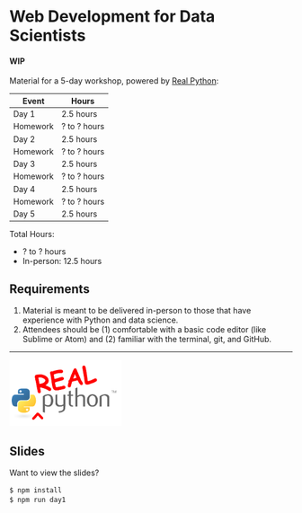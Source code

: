 # Web Development for Data Scientists

#### WIP

Material for a 5-day workshop, powered by [Real Python](https://realpython.com):

| Event    | Hours         |
|----------|---------------|
| Day 1    | 2.5 hours     |
| Homework | ? to ? hours  |
| Day 2    | 2.5 hours     |
| Homework | ? to ? hours  |
| Day 3    | 2.5 hours     |
| Homework | ? to ? hours  |
| Day 4    | 2.5 hours     |
| Homework | ? to ? hours  |
| Day 5    | 2.5 hours     |

Total Hours:

- ? to ? hours
- In-person: 12.5 hours

## Requirements

1. Material is meant to be delivered in-person to those that have experience with Python and data science.
1. Attendees should be (1) comfortable with a basic code editor (like Sublime or Atom) and (2) familiar with the terminal, git, and GitHub.

---

<img src="./slides/images/realpython_logo.png" style="max-width:200px;background:none;border:none;box-shadow:none;">

## Slides

Want to view the slides?

```sh
$ npm install
$ npm run day1 
```
